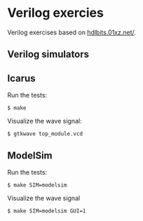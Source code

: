 # Verilog exercies

Verilog exercises based on [hdlbits.01xz.net/](hdlbits.01xz.net/).

## Verilog simulators

## Icarus

Run the tests:

```
$ make
```

Visualize the wave signal:

```
$ gtkwave top_module.vcd
```

## ModelSim

Run the tests:

```
$ make SIM=modelsim
```

Visualize the wave signal

```
$ make SIM=modelsim GUI=1
```